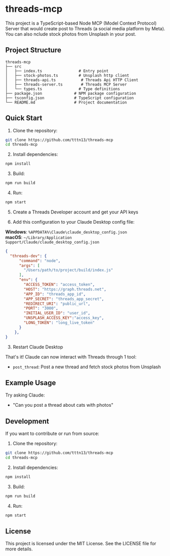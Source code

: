 # threads-mcp

This project is a TypeScript-based Node MCP (Model Context Protocol) Server that would create post to Threads (a social media platform by Meta). You can also nclude stock photos from Unsplash in your post.  

## Project Structure

```
threads-mcp
├── src
│   ├── index.ts                # Entry point 
│   ├── stock-photos.ts         # Unsplash http client
│   ├── threads-api.ts           # Threads Api HTTP Client
│   ├── threads-server.ts        # Threads MCP Server
│   └── types.ts                # Type definitions
├── package.json              # NPM package configuration
├── tsconfig.json             # TypeScript configuration
└── README.md                 # Project documentation
```

## Quick Start
1. Clone the repository:
```bash
git clone https://github.com/tttn13/threads-mcp
cd threads-mcp
```

2. Install dependencies:
```bash
npm install
```

3. Build:
```bash
npm run build
```

4. Run:
```bash
npm start
```

5. Create a Threads Developer account and get your API keys 


6. Add this configuration to your Claude Desktop config file:

**Windows**: `%APPDATA%\Claude\claude_desktop_config.json`  
**macOS**: `~/Library/Application Support/Claude/claude_desktop_config.json`

```json
{
  "threads-dev": {
      "command": "node",
      "args": [
        "/Users/path/to/project/build/index.js"
      ],
      "env": {
        "ACCESS_TOKEN": "access_token",
        "HOST": "https://graph.threads.net",
        "APP_ID": "threads_app_id",
        "APP_SECRET": "threads_app_secret",
        "REDIRECT_URI": "public_url",
        "PORT": "3000",
        "INITIAL_USER_ID": "user_id",
        "UNSPLASH_ACCESS_KEY":"access_key",
        "LONG_TOKEN": "long_live_token"
      }
    },
}
```

3. Restart Claude Desktop

That's it! Claude can now interact with Threads through 1 tool:

- `post_thread`: Post a new thread and fetch stock photos from Unsplash

## Example Usage

Try asking Claude:
- "Can you post a thread about cats with photos"

## Development

If you want to contribute or run from source:

1. Clone the repository:
```bash
git clone https://github.com/tttn13/threads-mcp
cd threads-mcp
```

2. Install dependencies:
```bash
npm install
```

3. Build:
```bash
npm run build
```

4. Run:
```bash
npm start
```

## License

This project is licensed under the MIT License. See the LICENSE file for more details.